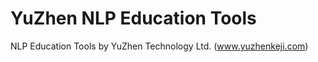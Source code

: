 YuZhen NLP Education Tools
====================

NLP Education Tools by YuZhen Technology Ltd. (www.yuzhenkeji.com)


